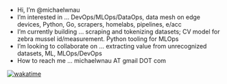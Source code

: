 - Hi, I’m @michaelwnau
- I’m interested in ... DevOps/MLOps/DataOps, data mesh on edge devices, Python, Go, scrapers, homelabs, pipelines, e/acc
- I’m currently building ... scraping and tokenizing datasets; CV model for zebra mussel id/measurement. Python tooling for MLOps
- I’m looking to collaborate on ... extracting value from unrecognized datasets, ML, MLOps/DevOps  
- How to reach me ... michaelwnau AT gmail DOT com

[![wakatime](https://wakatime.com/badge/user/170302a1-edc9-474e-95c0-32baadd11d40.svg)](https://wakatime.com/@170302a1-edc9-474e-95c0-32baadd11d40)


<!---
michaelwnau/michaelwnau is a ✨ special ✨ repository because its `README.md` (this file) appears on your GitHub profile.
You can click the Preview link to take a look at your changes.
--->

